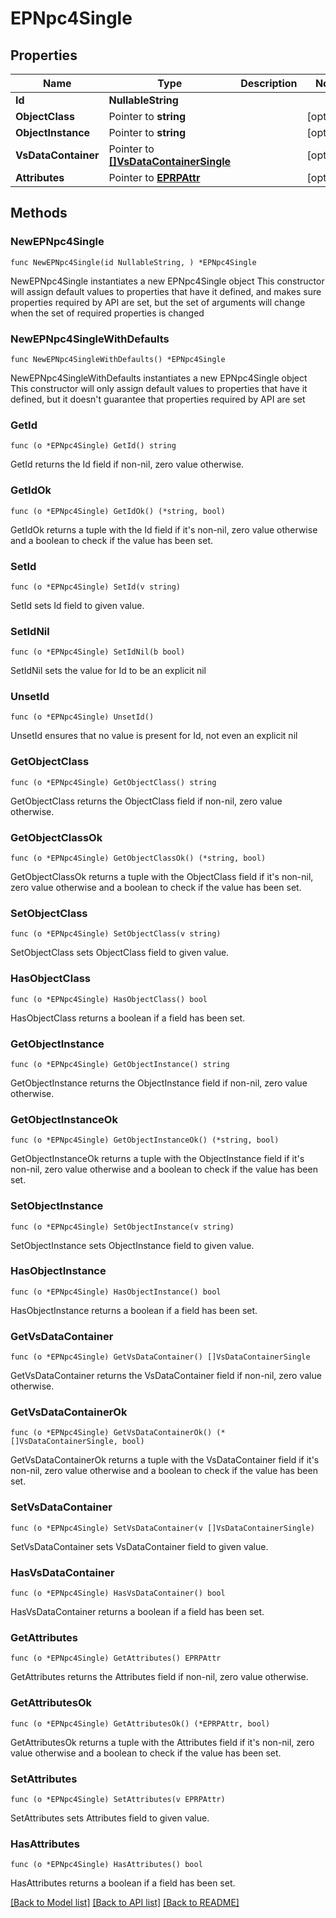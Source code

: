 # EPNpc4Single

## Properties

Name | Type | Description | Notes
------------ | ------------- | ------------- | -------------
**Id** | **NullableString** |  | 
**ObjectClass** | Pointer to **string** |  | [optional] 
**ObjectInstance** | Pointer to **string** |  | [optional] 
**VsDataContainer** | Pointer to [**[]VsDataContainerSingle**](VsDataContainerSingle.md) |  | [optional] 
**Attributes** | Pointer to [**EPRPAttr**](EP_RP-Attr.md) |  | [optional] 

## Methods

### NewEPNpc4Single

`func NewEPNpc4Single(id NullableString, ) *EPNpc4Single`

NewEPNpc4Single instantiates a new EPNpc4Single object
This constructor will assign default values to properties that have it defined,
and makes sure properties required by API are set, but the set of arguments
will change when the set of required properties is changed

### NewEPNpc4SingleWithDefaults

`func NewEPNpc4SingleWithDefaults() *EPNpc4Single`

NewEPNpc4SingleWithDefaults instantiates a new EPNpc4Single object
This constructor will only assign default values to properties that have it defined,
but it doesn't guarantee that properties required by API are set

### GetId

`func (o *EPNpc4Single) GetId() string`

GetId returns the Id field if non-nil, zero value otherwise.

### GetIdOk

`func (o *EPNpc4Single) GetIdOk() (*string, bool)`

GetIdOk returns a tuple with the Id field if it's non-nil, zero value otherwise
and a boolean to check if the value has been set.

### SetId

`func (o *EPNpc4Single) SetId(v string)`

SetId sets Id field to given value.


### SetIdNil

`func (o *EPNpc4Single) SetIdNil(b bool)`

 SetIdNil sets the value for Id to be an explicit nil

### UnsetId
`func (o *EPNpc4Single) UnsetId()`

UnsetId ensures that no value is present for Id, not even an explicit nil
### GetObjectClass

`func (o *EPNpc4Single) GetObjectClass() string`

GetObjectClass returns the ObjectClass field if non-nil, zero value otherwise.

### GetObjectClassOk

`func (o *EPNpc4Single) GetObjectClassOk() (*string, bool)`

GetObjectClassOk returns a tuple with the ObjectClass field if it's non-nil, zero value otherwise
and a boolean to check if the value has been set.

### SetObjectClass

`func (o *EPNpc4Single) SetObjectClass(v string)`

SetObjectClass sets ObjectClass field to given value.

### HasObjectClass

`func (o *EPNpc4Single) HasObjectClass() bool`

HasObjectClass returns a boolean if a field has been set.

### GetObjectInstance

`func (o *EPNpc4Single) GetObjectInstance() string`

GetObjectInstance returns the ObjectInstance field if non-nil, zero value otherwise.

### GetObjectInstanceOk

`func (o *EPNpc4Single) GetObjectInstanceOk() (*string, bool)`

GetObjectInstanceOk returns a tuple with the ObjectInstance field if it's non-nil, zero value otherwise
and a boolean to check if the value has been set.

### SetObjectInstance

`func (o *EPNpc4Single) SetObjectInstance(v string)`

SetObjectInstance sets ObjectInstance field to given value.

### HasObjectInstance

`func (o *EPNpc4Single) HasObjectInstance() bool`

HasObjectInstance returns a boolean if a field has been set.

### GetVsDataContainer

`func (o *EPNpc4Single) GetVsDataContainer() []VsDataContainerSingle`

GetVsDataContainer returns the VsDataContainer field if non-nil, zero value otherwise.

### GetVsDataContainerOk

`func (o *EPNpc4Single) GetVsDataContainerOk() (*[]VsDataContainerSingle, bool)`

GetVsDataContainerOk returns a tuple with the VsDataContainer field if it's non-nil, zero value otherwise
and a boolean to check if the value has been set.

### SetVsDataContainer

`func (o *EPNpc4Single) SetVsDataContainer(v []VsDataContainerSingle)`

SetVsDataContainer sets VsDataContainer field to given value.

### HasVsDataContainer

`func (o *EPNpc4Single) HasVsDataContainer() bool`

HasVsDataContainer returns a boolean if a field has been set.

### GetAttributes

`func (o *EPNpc4Single) GetAttributes() EPRPAttr`

GetAttributes returns the Attributes field if non-nil, zero value otherwise.

### GetAttributesOk

`func (o *EPNpc4Single) GetAttributesOk() (*EPRPAttr, bool)`

GetAttributesOk returns a tuple with the Attributes field if it's non-nil, zero value otherwise
and a boolean to check if the value has been set.

### SetAttributes

`func (o *EPNpc4Single) SetAttributes(v EPRPAttr)`

SetAttributes sets Attributes field to given value.

### HasAttributes

`func (o *EPNpc4Single) HasAttributes() bool`

HasAttributes returns a boolean if a field has been set.


[[Back to Model list]](../README.md#documentation-for-models) [[Back to API list]](../README.md#documentation-for-api-endpoints) [[Back to README]](../README.md)


